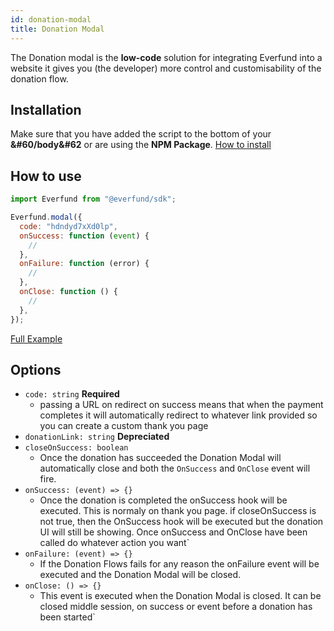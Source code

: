 ```yaml
---
id: donation-modal
title: Donation Modal
---
```


The Donation modal is the **low-code** solution for integrating Everfund into a website it gives you (the developer) more control and customisability of the donation flow.

## Installation

Make sure that you have added the script to the bottom of your **&#60/body&#62** or are using the **NPM Package**. [How to install](https://developer.everfund.io/quick-start)

## How to use

```js
import Everfund from "@everfund/sdk";

Everfund.modal({
  code: "hdndyd7xXd0lp",
  onSuccess: function (event) {
    //
  },
  onFailure: function (error) {
    //
  },
  onClose: function () {
    //
  },
});
```

[Full Example](https://codesandbox.io/s/everfund-modal-plain-javascript-example-rbc6c)

## Options

- `code: string` **Required**
  - passing a URL on redirect on success means that when the payment completes it will automatically redirect to whatever link provided so you can create a custom thank you page
- `donationLink: string` **Depreciated**
- `closeOnSuccess: boolean`
  - Once the donation has succeeded the Donation Modal will automatically close and both the `OnSuccess` and `OnClose` event will fire.
- `onSuccess: (event) => {}`
  - Once the donation is completed the onSuccess hook will be executed. This is normaly on thank you page. if closeOnSuccess is not true, then the OnSuccess hook will be executed but the donation UI will still be showing. Once onSuccess and OnClose have been called do whatever action you want`
- `onFailure: (event) => {}`
  - If the Donation Flows fails for any reason the onFailure event will be executed and the Donation Modal will be closed.
- `onClose: () => {}`
  - This event is executed when the Donation Modal is closed. It can be closed middle session, on success or event before a donation has been started`
